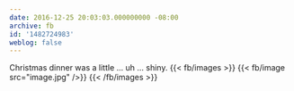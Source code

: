 ```yaml
---
date: 2016-12-25 20:03:03.000000000 -08:00
archive: fb
id: '1482724983'
weblog: false
---
```


Christmas dinner was a little ... uh ... shiny.
{{< fb/images >}}
{{< fb/image src="image.jpg" />}}
{{< /fb/images >}}
